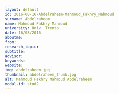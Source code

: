 ```yaml
---
layout: default 
id: 2016-08-16-Abdelraheem-Mahmoud_Fakhry_Mahmoud
surname: Abdelraheem
name: Mahmoud Fakhry Mahmoud
university: Univ. Trento
date: 16/08/2016
aboutme: 
from: 
research_topic: 
subtitle: 
advisor: 
keywords: 
website: 
img: abdelraheem.jpg
thumbnail: abdelraheem_thumb.jpg
alt: Mahmoud Fakhry Mahmoud Abdelraheem
modal-id: stud2
---
```

